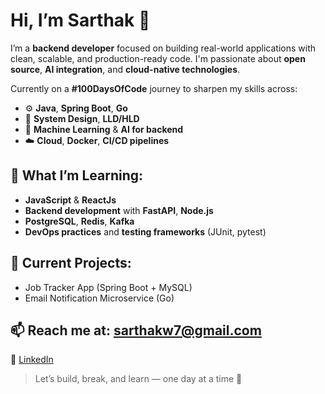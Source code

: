 # Hi, I’m Sarthak 👋

I’m a **backend developer** focused on building real-world applications with clean, scalable, and production-ready code. I'm passionate about **open source**, **AI integration**, and **cloud-native technologies**.

Currently on a **#100DaysOfCode** journey to sharpen my skills across:
- ⚙️ **Java**, **Spring Boot**, **Go**
- 🔁 **System Design**, **LLD/HLD**
- 🧠 **Machine Learning** & **AI for backend**
- ☁️ **Cloud**, **Docker**, **CI/CD pipelines**

## 🌱 What I’m Learning:
- **JavaScript** & **ReactJs**
- **Backend development** with **FastAPI**, **Node.js**
- **PostgreSQL**, **Redis**, **Kafka**
- **DevOps practices** and **testing frameworks** (JUnit, pytest)

## 🔨 Current Projects:
- Job Tracker App (Spring Boot + MySQL)
- Email Notification Microservice (Go)


## 📫 Reach me at: [sarthakw7@gmail.com](mailto:sarthakw7@gmail.com)  
📎 [LinkedIn](https://www.linkedin.com/in/sarthakw7)

> Let’s build, break, and learn — one day at a time 🚀

<!---
sarthakw7/sarthakw7 is a ✨ special ✨ repository because its `README.md` (this file) appears on your GitHub profile.
You can click the Preview link to take a look at your changes.
--->
